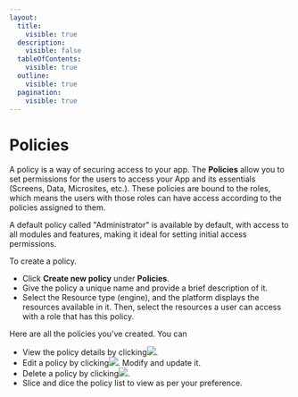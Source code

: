 ```yaml
---
layout:
  title:
    visible: true
  description:
    visible: false
  tableOfContents:
    visible: true
  outline:
    visible: true
  pagination:
    visible: true
---
```


# Policies

A policy is a way of securing access to your app. The **Policies** allow you to set permissions for the users to access your App and its essentials (Screens, Data, Microsites, etc.). These policies are bound to the roles, which means the users with those roles can have access according to the policies assigned to them.

A default policy called "Administrator" is available by default, with access to all modules and features, making it ideal for setting initial access permissions.

To create a policy.

* Click **Create new policy** under **Policies**.
* Give the policy a unique name and provide a brief description of it.
* Select the Resource type (engine), and the platform displays the resources available in it. Then, select the resources a user can access with a role that has this policy.

Here are all the policies you’ve created. You can

* View the policy details by clicking![](https://reasyapps.com/forum/wp-content/uploads/2022/07/View.png).
* Edit a policy by clicking![](https://reasyapps.com/forum/wp-content/uploads/2022/07/Edit.png). Modify and update it.
* Delete a policy by clicking![](https://reasyapps.com/forum/wp-content/uploads/2022/07/Delete-policy.png).
* Slice and dice the policy list to view as per your preference.
